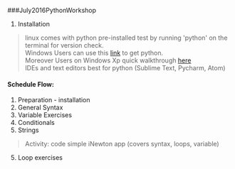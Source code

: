 ###July2016PythonWorkshop

1.  Installation  
> linux comes with python pre-installed test by running 'python' on the terminal for version check.  
> Windows Users can use this [link](https://www.python.org/downloads/windows/) to get python.  
> Moreover Users on Windows Xp quick walkthrough [here](http://dooling.com/index.php/2006/03/14/python-on-xp-7-minutes-to-hello-world/)  
> IDEs and text editors best for python (Sublime Text, Pycharm, Atom)  

#### Schedule Flow:  
1. Preparation - installation  
2. General Syntax  
3. Variable Exercises  
4. Conditionals  
5. Strings  
> Activity: code simple iNewton app (covers syntax, loops, variable)  
5. Loop exercises  